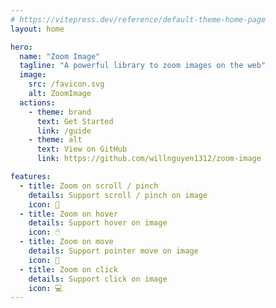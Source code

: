 ```yaml
---
# https://vitepress.dev/reference/default-theme-home-page
layout: home

hero:
  name: "Zoom Image"
  tagline: "A powerful library to zoom images on the web"
  image:
    src: /favicon.svg
    alt: ZoomImage
  actions:
    - theme: brand
      text: Get Started
      link: /guide
    - theme: alt
      text: View on GitHub
      link: https://github.com/willnguyen1312/zoom-image

features:
  - title: Zoom on scroll / pinch
    details: Support scroll / pinch on image
    icon: 🤏
  - title: Zoom on hover
    details: Support hover on image
    icon: 🖱️
  - title: Zoom on move
    details: Support pointer move on image
    icon: 🎢
  - title: Zoom on click
    details: Support click on image
    icon: 💻
---
```


<script setup>
import HomePageShow from './components/HomePageShow.vue'
import Footer from './components/Footer.vue'
</script>

<HomePageShow />
<Footer />
